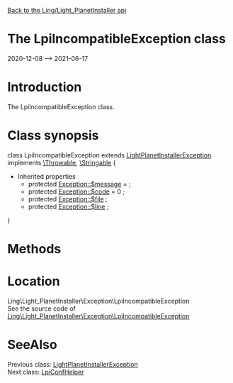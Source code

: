 [Back to the Ling/Light_PlanetInstaller api](https://github.com/lingtalfi/Light_PlanetInstaller/blob/master/doc/api/Ling/Light_PlanetInstaller.md)



The LpiIncompatibleException class
================
2020-12-08 --> 2021-06-17






Introduction
============

The LpiIncompatibleException class.



Class synopsis
==============


class <span class="pl-k">LpiIncompatibleException</span> extends [LightPlanetInstallerException](https://github.com/lingtalfi/Light_PlanetInstaller/blob/master/doc/api/Ling/Light_PlanetInstaller/Exception/LightPlanetInstallerException.md) implements [\Throwable](http://php.net/manual/en/class.throwable.php), [\Stringable](https://wiki.php.net/rfc/stringable) {

- Inherited properties
    - protected  [Exception::$message](#property-message) =  ;
    - protected  [Exception::$code](#property-code) = 0 ;
    - protected  [Exception::$file](#property-file) ;
    - protected  [Exception::$line](#property-line) ;

}






Methods
==============






Location
=============
Ling\Light_PlanetInstaller\Exception\LpiIncompatibleException<br>
See the source code of [Ling\Light_PlanetInstaller\Exception\LpiIncompatibleException](https://github.com/lingtalfi/Light_PlanetInstaller/blob/master/Exception/LpiIncompatibleException.php)



SeeAlso
==============
Previous class: [LightPlanetInstallerException](https://github.com/lingtalfi/Light_PlanetInstaller/blob/master/doc/api/Ling/Light_PlanetInstaller/Exception/LightPlanetInstallerException.md)<br>Next class: [LpiConfHelper](https://github.com/lingtalfi/Light_PlanetInstaller/blob/master/doc/api/Ling/Light_PlanetInstaller/Helper/LpiConfHelper.md)<br>
